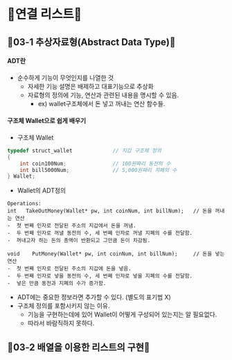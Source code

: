 # 🍭연결 리스트🍭

## 🌟03-1 추상자료형(Abstract Data Type)🌟

#### ADT란
* 순수하게 기능이 무엇인지를 나열한 것
  * 자세한 기능 설명은 배제하고 대표기능으로 추상화
  * 자료형의 정의에 기능, 연산과 관련된 내용을 명시할 수 있음.
    * ex) wallet구조체에서 돈 넣고 꺼내는 연산 함수들.

#### 구조체 Wallet으로 쉽게 배우기

* 구조체 Wallet
```c
typedef struct_wallet  			  // 지갑 구조체 정의
{
    int coin100Num;     		  // 100원짜리 동전의 수
    int bill5000Num;  			  // 5,000원짜리 지폐의 수
} Wallet;
```

* Wallet의 ADT정의
```
Operations:
int   TakeOutMoney(Wallet* pw, int coinNum, int billNum);   // 돈을 꺼내는 연산
-  첫 번째 인자로 전달된 주소의 지갑에서 돈을 꺼냄.
-  두 번째 인자로 꺼낼 동전의 수, 세 번쩨 인자로 꺼낼 지폐의 수를 전달함.
-  꺼내고자 하는 돈의 총액이 반환되고 그만큼 돈이 차감됨.  

void	PutMoney(Wallet* pw, int coinNum, int billNum);     // 돈을 넣는 연산
-  첫 번째 인자로 전달된 주소의 지갑에 돈을 넣음.
-  두 번째 인자로 넣을 동전의 수, 세 번쩨 인자로 넣을 지폐의 수를 전달함.
-  넣은 만큼 동전과 지폐의 수가 증가함.
```
  * ADT에는 중요한 정보라면 추가할 수 있다. (별도의 표기법 X)
  * 구조체 정의를 포함시키지 않는 이유.  
    * 기능을 구현하는데에 있어 Wallet이 어떻게 구성되어 있는지는 알 필요없다.  
    * 따라서 바람직하지 못하다.

## 🌟03-2 배열을 이용한 리스트의 구현🌟
